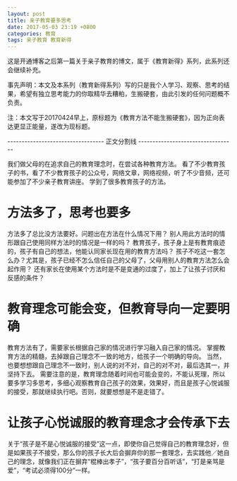 ```yaml
---
layout: post
title: 亲子教育要多思考
date: 2017-05-03 23:19 +0800
categories: 教育
tags: 亲子教育 教育新得
---
```


这是开通博客之后第一篇关于亲子教育的博文，属于《教育新得》系列，此系列还会继续补充。

事先声明：本文及本系列（教育新得系列）写的只是我个人学习、观察、思考的结果，希望有独立思考能力的你取精华去糟粕，生搬硬套，由此引发的任何问题概不负责。

<!--more-->

注：本文写于20170424早上，原标题为《教育方法不能生搬硬套》，因为正向表达更显正能量，遂改为现标题。

---------------------------------- 正文分割线 ----------------------------------

我们做父母的在追求自己的教育理念时，在尝试各种教育方法。
看了不少教育孩子的书，看了不少教育孩子的公众号，网络文章，网络视频，听了不少音频，还可能参加了不少亲子教育讲座。
学到了很多教育孩子的方法。

# 方法多了，思考也要多

方法多了总比没方法要好。问题出在方法在什么情况下用？
别人用此方法时的情形跟自己使用同样方法时的情况是一样的吗？
教育孩子，孩子身上是有教育痕迹的，孩子有自己的想法，他能认同家长现在用的教育方法吗？
孩子不吃这一套怎么办？尤其是，孩子已经不怎么信任自己的父母了，父母用别人的教育方法怎么会起作用？
还有家长在使用某个方法时是不是变通的过度了，加上了让孩子讨厌和反感的条件？

# 教育理念可能会变，但教育导向一定要明确

教育方法有了，需要家长根据自己家的情况进行学习融入自己家的情况。
掌握教育方法的精髓，去掉跟自己理念不一致的地方，给孩子一个明确的导向。
当然，也要想想跟自己理念不一致时，别人说的对不对，自己的对不对，最后选其一，并坚持下去。
需要注意的是，教育理念随着时间也可能会变的，不能认死理，所以要多学习多思考，多细心观察教育自己孩子的效果，效果好，而且是孩子心悦诚服的接受，那就继续执行吧。否则，就要想想是不是走错了。

# 让孩子心悦诚服的教育理念才会传承下去

关于“孩子是不是心悦诚服的接受”这一点，即使你自己觉得自己的教育理念好，但是如果孩子不接受，那么你的孩子长大后会摒弃你的那一套理念，去实践他／她自己的理念，就像我们正在摒弃“棍棒出孝子”，“孩子要百分百听话”，“打是亲骂是爱”，“考试必须得100分”一样。
